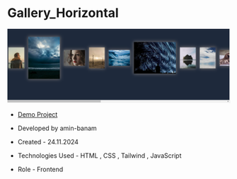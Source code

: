 # Gallery_Horizontal

![viewfinal](GalleryHorizontal.png)

- [Demo Project]()

- Developed by amin-banam

- Created - 24.11.2024

- Technologies Used - HTML , CSS , Tailwind , JavaScript

- Role - Frontend
